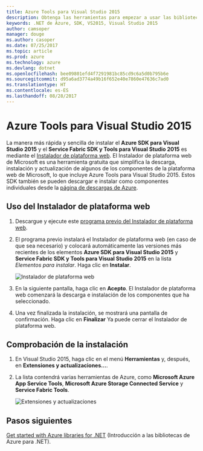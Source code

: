```yaml
---
title: Azure Tools para Visual Studio 2015
description: Obtenga las herramientas para empezar a usar las bibliotecas .NET de Azure desde Visual Studio 2015.
keywords: .NET de Azure, SDK, VS2015, Visual Studio 2015
author: camsoper
manager: douge
ms.author: casoper
ms.date: 07/25/2017
ms.topic: article
ms.prod: azure
ms.technology: azure
ms.devlang: dotnet
ms.openlocfilehash: bee09801efd4f7291981bc85cd9c6a5d0b795b6e
ms.sourcegitcommit: d95a6ad3774a49b16f652e40e7860e47636c7ad0
ms.translationtype: HT
ms.contentlocale: es-ES
ms.lasthandoff: 08/28/2017
---
```

# <a name="azure-tools-for-visual-studio-2015"></a>Azure Tools para Visual Studio 2015

La manera más rápida y sencilla de instalar el **Azure SDK para Visual Studio 2015** y el **Service Fabric SDK y Tools para Visual Studio 2015** es mediante el [Instalador de plataforma web](https://www.microsoft.com/web/downloads/platform.aspx).  El Instalador de plataforma web de Microsoft es una herramienta gratuita que simplifica la descarga, instalación y actualización de algunos de los componentes de la plataforma web de Microsoft, lo que incluye Azure Tools para Visual Studio 2015.  Estos SDK también se pueden descargar e instalar como componentes individuales desde la [página de descargas de Azure](https://azure.microsoft.com/downloads/). 

## <a name="using-the-web-platform-installer"></a>Uso del Instalador de plataforma web

1. Descargue y ejecute este [programa previo del Instalador de plataforma web](https://www.microsoft.com/web/handlers/webpi.ashx?command=getinstallerredirect&appid=VWDOrVs2015AzurePack;MicrosoftAzure-ServiceFabric-VS2015).  

2. El programa previo instalará el Instalador de plataforma web (en caso de que sea necesario) y colocará automáticamente las versiones más recientes de los elementos **Azure SDK para Visual Studio 2015** y **Service Fabric SDK y Tools para Visual Studio 2015** en la lista *Elementos para instalar*.  Haga clic en **Instalar**.

    ![Instalador de plataforma web](media/dotnet-sdk-vs2015-install/webpi.png)

3. En la siguiente pantalla, haga clic en **Acepto**.  El Instalador de plataforma web comenzará la descarga e instalación de los componentes que ha seleccionado.

4. Una vez finalizada la instalación, se mostrará una pantalla de confirmación.  Haga clic en **Finalizar**  Ya puede cerrar el Instalador de plataforma web.

## <a name="verifying-the-installation"></a>Comprobación de la instalación

1. En Visual Studio 2015, haga clic en el menú **Herramientas** y, después, en **Extensiones y actualizaciones...**.

2. La lista contendrá varias herramientas de Azure, como **Microsoft Azure App Service Tools**, **Microsoft Azure Storage Connected Service** y **Service Fabric Tools**.

    ![Extensiones y actualizaciones](media\dotnet-sdk-vs2015-install\ext-tools.png)

## <a name="next-steps"></a>Pasos siguientes

[Get started with Azure libraries for .NET](dotnet-sdk-azure-get-started.md) (Introducción a las bibliotecas de Azure para .NET).
